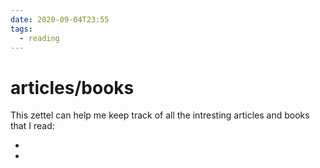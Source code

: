 ```yaml
---
date: 2020-09-04T23:55
tags:
  - reading
---
```


# articles/books

This zettel can help me keep track of all the intresting articles and books that I read:

* <nlos>
* <google-sre-book>

